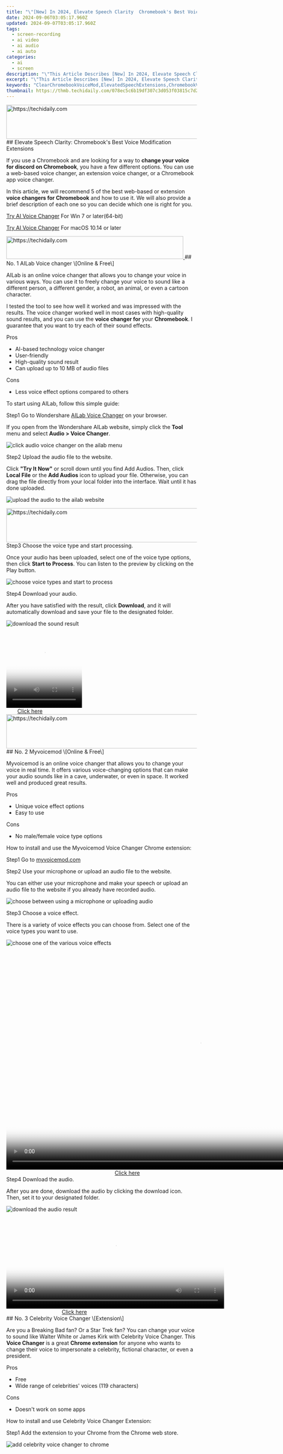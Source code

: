 ```yaml
---
title: "\"[New] In 2024, Elevate Speech Clarity  Chromebook's Best Voice Modification Extensions\""
date: 2024-09-06T03:05:17.960Z
updated: 2024-09-07T03:05:17.960Z
tags: 
  - screen-recording
  - ai video
  - ai audio
  - ai auto
categories: 
  - ai
  - screen
description: "\"This Article Describes [New] In 2024, Elevate Speech Clarity: Chromebook's Best Voice Modification Extensions\""
excerpt: "\"This Article Describes [New] In 2024, Elevate Speech Clarity: Chromebook's Best Voice Modification Extensions\""
keywords: "ClearChromebookVoiceMod,ElevatedSpeechExtensions,ChromebookVoiceTweak,SpeakClarityChromebook,ChromeVoiceBoost,ModifyVoiceChromecast,ExtendClearChromebook"
thumbnail: https://thmb.techidaily.com/078ec5c6b19df307c3d053f03815c7d21ecece8ed3226ebe1d118a70909568e6.jpg
---
```


<!-- affiliate ads begin -->
<a href="https://ephamedtechinc.pxf.io/c/5597632/2126492/26400" target="_top" id="2126492">
  <img src="//a.impactradius-go.com/display-ad/26400-2126492" border="0" alt="https://techidaily.com" width="640" height="90"/>
</a>
<img height="0" width="0" src="https://ephamedtechinc.pxf.io/i/5597632/2126492/26400" style="position:absolute;visibility:hidden;" border="0" />
<!-- affiliate ads end -->
## Elevate Speech Clarity: Chromebook's Best Voice Modification Extensions

If you use a Chromebook and are looking for a way to **change your voice for discord on Chromebook**, you have a few different options. You can use a web-based voice changer, an extension voice changer, or a Chromebook app voice changer.

In this article, we will recommend 5 of the best web-based or extension **voice changers for Chromebook** and how to use it. We will also provide a brief description of each one so you can decide which one is right for you.

[Try AI Voice Changer](https://tools.techidaily.com/wondershare/filmora/download/) For Win 7 or later(64-bit)

[Try AI Voice Changer](https://tools.techidaily.com/wondershare/filmora/download/) For macOS 10.14 or later

<!-- affiliate ads begin -->
<a href="https://aligracehair.sjv.io/c/5597632/2115936/19272" target="_top" id="2115936">
  <img src="//a.impactradius-go.com/display-ad/19272-2115936" border="0" alt="https://techidaily.com" width="468" height="60"/>
</a>
<img height="0" width="0" src="https://aligracehair.sjv.io/i/5597632/2115936/19272" style="position:absolute;visibility:hidden;" border="0" />
<!-- affiliate ads end -->
## No. 1 AILab Voice changer \[Online & Free\]

AILab is an online voice changer that allows you to change your voice in various ways. You can use it to freely change your voice to sound like a different person, a different gender, a robot, an animal, or even a cartoon character.

I tested the tool to see how well it worked and was impressed with the results. The voice changer worked well in most cases with high-quality sound results, and you can use the **voice changer for** your **Chromebook**. I guarantee that you want to try each of their sound effects.

 Pros

* AI-based technology voice changer
* User-friendly
* High-quality sound result
* Can upload up to 10 MB of audio files

 Cons

* Less voice effect options compared to others

To start using AILab, follow this simple guide:

Step1 Go to Wondershare [AILab Voice Changer](https://ailab.wondershare.com/tools/voice-changer.html) on your browser.

If you open from the Wondershare AILab website, simply click the **Tool** menu and select **Audio > Voice Changer**.

![click audio voice changer on the ailab menu](https://images.wondershare.com/filmora/article-images/2022/11/voice-changers-for-chromebook-1.jpg)

Step2 Upload the audio file to the website.

Click **"Try It Now"** or scroll down until you find Add Audios. Then, click **Local File** or the **Add Audios** icon to upload your file. Otherwise, you can drag the file directly from your local folder into the interface. Wait until it has done uploaded.

![upload the audio to the ailab website](https://images.wondershare.com/filmora/article-images/2022/11/voice-changers-for-chromebook-2.jpg)

<!-- affiliate ads begin -->
<a href="https://ephamedtechinc.pxf.io/c/5597632/2139322/26400" target="_top" id="2139322">
  <img src="//a.impactradius-go.com/display-ad/26400-2139322" border="0" alt="https://techidaily.com" width="728" height="90"/>
</a>
<img height="0" width="0" src="https://ephamedtechinc.pxf.io/i/5597632/2139322/26400" style="position:absolute;visibility:hidden;" border="0" />
<!-- affiliate ads end -->
Step3 Choose the voice type and start processing.

Once your audio has been uploaded, select one of the voice type options, then click **Start to Process**. You can listen to the preview by clicking on the Play button.

![choose voice types and start to process](https://images.wondershare.com/filmora/article-images/2022/11/voice-changers-for-chromebook-3.jpg)

Step4 Download your audio.

After you have satisfied with the result, click **Download**, and it will automatically download and save your file to the designated folder.

![download the sound result](https://images.wondershare.com/filmora/article-images/2022/11/voice-changers-for-chromebook-4.jpg)

<!-- affiliate ads begin -->
<span id="1328683">
					<video width="200" height="200" style="cursor:pointer"
           poster="//a.impactradius-go.com/display-clicktoplayimage/1328683.png"
           onclick="if(!this.playClicked){this.play();this.setAttribute('controls',true);this.playClicked=true;}">
	   <source src="//a.impactradius-go.com/display-ad/15852-1328683">
	   <img src="//a.impactradius-go.com/display-clicktoplayimage/1328683.png" style="border: none; height: 100%; width: 100%; object-fit: contain">
	</video>
	<div style="width:125px;text-align:center"><a href="javascript:window.open(decodeURIComponent('https%3A%2F%2Fthefitville.pxf.io%2Fc%2F5597632%2F1328683%2F15852'), '_blank');void(0);">Click here</a></div>
</span>
<img height="0" width="0" src="https://imp.pxf.io/i/5597632/1328683/15852" style="position:absolute;visibility:hidden;" border="0" />
<!-- affiliate ads end -->
<!-- affiliate ads begin -->
<a href="https://unicoeye.pxf.io/c/5597632/2134235/18498" target="_top" id="2134235">
  <img src="//a.impactradius-go.com/display-ad/18498-2134235" border="0" alt="https://techidaily.com" width="728" height="90"/>
</a>
<img height="0" width="0" src="https://unicoeye.pxf.io/i/5597632/2134235/18498" style="position:absolute;visibility:hidden;" border="0" />
<!-- affiliate ads end -->
## No. 2 Myvoicemod \[Online & Free\]

Myvoicemod is an online voice changer that allows you to change your voice in real time. It offers various voice-changing options that can make your audio sounds like in a cave, underwater, or even in space. It worked well and produced great results.

 Pros

* Unique voice effect options
* Easy to use

 Cons

* No male/female voice type options

How to install and use the Myvoicemod Voice Changer Chrome extension:

Step1 Go to [myvoicemod.com](https://myvoicemod.com/)

Step2 Use your microphone or upload an audio file to the website.

You can either use your microphone and make your speech or upload an audio file to the website if you already have recorded audio.

![choose between using a microphone or uploading audio](https://images.wondershare.com/filmora/article-images/2022/11/voice-changers-for-chromebook-5.jpg)

Step3 Choose a voice effect.

There is a variety of voice effects you can choose from. Select one of the voice types you want to use.

![choose one of the various voice effects](https://images.wondershare.com/filmora/article-images/2022/11/voice-changers-for-chromebook-6.jpg)

<!-- affiliate ads begin -->
<span id="1444782">
					<video width="1024" height="576" style="cursor:pointer"
           poster="//a.impactradius-go.com/display-clicktoplayimage/1444782.png"
           onclick="if(!this.playClicked){this.play();this.setAttribute('controls',true);this.playClicked=true;}">
	   <source src="//a.impactradius-go.com/display-ad/14559-1444782">
	   <img src="//a.impactradius-go.com/display-clicktoplayimage/1444782.png" style="border: none; height: 100%; width: 100%; object-fit: contain">
	</video>
	<div style="width:640px;text-align:center"><a href="javascript:window.open(decodeURIComponent('https%3A%2F%2Fpropmoneyinc.pxf.io%2Fc%2F5597632%2F1444782%2F14559'), '_blank');void(0);">Click here</a></div>
</span>
<img height="0" width="0" src="https://imp.pxf.io/i/5597632/1444782/14559" style="position:absolute;visibility:hidden;" border="0" />
<!-- affiliate ads end -->
Step4 Download the audio.

After you are done, download the audio by clicking the download icon. Then, set it to your designated folder.

![download the audio result](https://images.wondershare.com/filmora/article-images/2022/11/voice-changers-for-chromebook-7.jpg)

<!-- affiliate ads begin -->
<span id="1983552">
					<video width="576" height="240" style="cursor:pointer"
           poster="//a.impactradius-go.com/display-clicktoplayimage/1983552.png"
           onclick="if(!this.playClicked){this.play();this.setAttribute('controls',true);this.playClicked=true;}">
	   <source src="//a.impactradius-go.com/display-ad/22993-1983552">
	   <img src="//a.impactradius-go.com/display-clicktoplayimage/1983552.png" style="border: none; height: 100%; width: 100%; object-fit: contain">
	</video>
	<div style="width:360px;text-align:center"><a href="javascript:window.open(decodeURIComponent('https%3A%2F%2Fhomestyler.sjv.io%2Fc%2F5597632%2F1983552%2F22993'), '_blank');void(0);">Click here</a></div>
</span>
<img height="0" width="0" src="https://imp.pxf.io/i/5597632/1983552/22993" style="position:absolute;visibility:hidden;" border="0" />
<!-- affiliate ads end -->
## No. 3 Celebrity Voice Changer \[Extension\]

Are you a Breaking Bad fan? Or a Star Trek fan? You can change your voice to sound like Walter White or James Kirk with Celebrity Voice Changer. This **Voice Changer** is a great **Chrome extension** for anyone who wants to change their voice to impersonate a celebrity, fictional character, or even a president.

 Pros

* Free
* Wide range of celebrities' voices (119 characters)

 Cons

* Doesn't work on some apps

How to install and use Celebrity Voice Changer Extension:

Step1 Add the extension to your Chrome from the Chrome web store.

![add celebrity voice changer to chrome](https://images.wondershare.com/filmora/article-images/2022/11/voice-changers-for-chromebook-8.jpg)

<!-- affiliate ads begin -->
<span id="1770544">
					<video width="240" height="480" style="cursor:pointer"
           poster="//a.impactradius-go.com/display-clicktoplayimage/1770544.png"
           onclick="if(!this.playClicked){this.play();this.setAttribute('controls',true);this.playClicked=true;}">
	   <source src="//a.impactradius-go.com/display-ad/20702-1770544">
	   <img src="//a.impactradius-go.com/display-clicktoplayimage/1770544.png" style="border: none; height: 100%; width: 100%; object-fit: contain">
	</video>
	<div style="width:150px;text-align:center"><a href="javascript:window.open(decodeURIComponent('https%3A%2F%2Ftokenmetrics.sjv.io%2Fc%2F5597632%2F1770544%2F20702'), '_blank');void(0);">Click here</a></div>
</span>
<img height="0" width="0" src="https://imp.pxf.io/i/5597632/1770544/20702" style="position:absolute;visibility:hidden;" border="0" />
<!-- affiliate ads end -->
Step2 Open the extension.

Click on the Extension icon > Celebrity Voice Changer.

![open the celebrity voice changer extension](https://images.wondershare.com/filmora/article-images/2022/11/voice-changers-for-chromebook-9.jpg)

Step3 Choose the celebrity voice effect.

There are many celebrity voice effect options you can choose from. Pick one by clicking on the icon. It will let you hear the sound preview.

![choose one of many celebrity voice effects](https://images.wondershare.com/filmora/article-images/2022/11/voice-changers-for-chromebook-10.jpg)

Step4 Upload your audio file or start talking.

Finally, click Choose File to upload your audio file, then click Upload. It will automatically change the voice to the selected effect. Otherwise, you can also start talking by clicking the microphone icon.

![upload the audio file](https://images.wondershare.com/filmora/article-images/2022/11/voice-changers-for-chromebook-11.jpg)

## No. 4 Voicechanger.io \[Online & Free\]

Voicechanger.io is a voice changer available online with many voice types. The tool is easy to use, and you can create some very realistic sounding voices. The only downside is that the voice changer can sometimes sound a bit robotic. Overall, Voicechanger.io is a great tool for changing your voice.

 Pros

* Free
* Easy to use
* Ability to generate speech from text

 Cons

* Sometimes sound a bit robotic
* You will need to use the appropriate "accent" for certain voice effects to ensure that the voice changer works as intended.

How to install and use Voicechanger.io:

Step1 Go to the [Voicechanger.io](https://voicechanger.io/) website.

Step2 Upload your audio file or use the microphone.

![choose audio input between uploading audio or using a microphone](https://images.wondershare.com/filmora/article-images/2022/11/voice-changers-for-chromebook-12.jpg)

Step3 Choose the voice effect you want to use.

Click on the icon of the voice effect you want to choose. It will start processing your voice or sound and let you listen to the result before downloading them.

![pick one of many voice effect options](https://images.wondershare.com/filmora/article-images/2022/11/voice-changers-for-chromebook-13.jpg)

Step4 Download the sound.

Right-click on the audio, then click Save Audio As to start the download.

![save the edited audio](https://images.wondershare.com/filmora/article-images/2022/11/voice-changers-for-chromebook-14.jpg)

<!-- affiliate ads begin -->
<span id="1982457">
					<video width="576" height="240" style="cursor:pointer"
           poster="//a.impactradius-go.com/display-clicktoplayimage/1982457.png"
           onclick="if(!this.playClicked){this.play();this.setAttribute('controls',true);this.playClicked=true;}">
	   <source src="//a.impactradius-go.com/display-ad/22993-1982457">
	   <img src="//a.impactradius-go.com/display-clicktoplayimage/1982457.png" style="border: none; height: 100%; width: 100%; object-fit: contain">
	</video>
	<div style="width:360px;text-align:center"><a href="javascript:window.open(decodeURIComponent('https%3A%2F%2Fhomestyler.sjv.io%2Fc%2F5597632%2F1982457%2F22993'), '_blank');void(0);">Click here</a></div>
</span>
<img height="0" width="0" src="https://imp.pxf.io/i/5597632/1982457/22993" style="position:absolute;visibility:hidden;" border="0" />
<!-- affiliate ads end -->
## No. 5 VoiceX Voice Changer \[Extension\]

VoiceX is a **voice changer extension** for **Chrome** that can be used to change your voice in real time. You can even change your voice pitch. It's a fairly simple extension: select your desired voice from the drop-down menu and start talking. The extension will then change your voice to match the chosen voice.

VoiceX worked well for the most part. It sounded natural, and there was very little lag. However, we did encounter some issues with the extension crashing on occasion. Overall, we were impressed with VoiceX and would recommend it to anyone looking for a **voice changer for Chromebook**.

 Pros

* Easy to use
* Works for any browser app you can talk in
* Real-time voice changer
* Good quality outcome

 Cons

* Very few voice effect options

How to install and use VoiceX **Voice Changer Extension for Chromebook**:

Step1 Add the VoiceX Voice Changer extension to your Chrome from the Chrome web store.

![add voicex voice changer extension to chrome](https://images.wondershare.com/filmora/article-images/2022/11/voice-changers-for-chromebook-15.jpg)

Step2 Click the VoiceX extension and choose the voice effect. You also have to make sure it is turned on.

![open the voicex on the chrome extension](https://images.wondershare.com/filmora/article-images/2022/11/voice-changers-for-chromebook-16.jpg)

Step3 You are now ready to talk in a new voice!

<!-- affiliate ads begin -->
<a href="https://aligracehair.sjv.io/c/5597632/2115938/19272" target="_top" id="2115938">
  <img src="//a.impactradius-go.com/display-ad/19272-2115938" border="0" alt="https://techidaily.com" width="120" height="90"/>
</a>
<img height="0" width="0" src="https://aligracehair.sjv.io/i/5597632/2115938/19272" style="position:absolute;visibility:hidden;" border="0" />
<!-- affiliate ads end -->
## No. 6 Clownfish Voice Changer for Chrome \[Extension\]

Like VoiceX Voice Changer, the Clownfish **Voice Changer** is another free **Chrome extension** that allows you to change your voice in real time. Other than voice effects, you can also change and customize your voice pitch. I found the quality of the voices to be good and worth checking out.

 Pros

* Easy to use
* Works for any browser app you can talk in
* Real-time voice changer
* Good quality outcome

 Cons

* Very few voice effect options

Step-by-step guide on how to install and use Clownfish **Voice Changer Extension for Chromebook**:

Step1 Install the Clownfish extension to your Chrome from the Chrome web store.

![add clownfish voice changer extension to chrome](https://images.wondershare.com/filmora/article-images/2022/11/voice-changers-for-chromebook-17.jpg)

<!-- affiliate ads begin -->
<span id="1983549">
					<video width="576" height="240" style="cursor:pointer"
           poster="//a.impactradius-go.com/display-clicktoplayimage/1983549.png"
           onclick="if(!this.playClicked){this.play();this.setAttribute('controls',true);this.playClicked=true;}">
	   <source src="//a.impactradius-go.com/display-ad/22993-1983549">
	   <img src="//a.impactradius-go.com/display-clicktoplayimage/1983549.png" style="border: none; height: 100%; width: 100%; object-fit: contain">
	</video>
	<div style="width:360px;text-align:center"><a href="javascript:window.open(decodeURIComponent('https%3A%2F%2Fhomestyler.sjv.io%2Fc%2F5597632%2F1983549%2F22993'), '_blank');void(0);">Click here</a></div>
</span>
<img height="0" width="0" src="https://imp.pxf.io/i/5597632/1983549/22993" style="position:absolute;visibility:hidden;" border="0" />
<!-- affiliate ads end -->
Step2 Click the Clownfish extension and choose the voice effect. You also have to make sure it is turned on.

![open the clownfish on the chrome extension](https://images.wondershare.com/filmora/article-images/2022/11/voice-changers-for-chromebook-18.jpg)

Step3 You are now ready to talk in a new voice!

<!-- affiliate ads begin -->
<span id="1424533">
					<video width="864" height="1536" style="cursor:pointer"
           poster="//a.impactradius-go.com/display-clicktoplayimage/1424533.png"
           onclick="if(!this.playClicked){this.play();this.setAttribute('controls',true);this.playClicked=true;}">
	   <source src="//a.impactradius-go.com/display-ad/16446-1424533">
	   <img src="//a.impactradius-go.com/display-clicktoplayimage/1424533.png" style="border: none; height: 100%; width: 100%; object-fit: contain">
	</video>
	<div style="width:540px;text-align:center"><a href="javascript:window.open(decodeURIComponent('https%3A%2F%2Flaganoo.pxf.io%2Fc%2F5597632%2F1424533%2F16446'), '_blank');void(0);">Click here</a></div>
</span>
<img height="0" width="0" src="https://imp.pxf.io/i/5597632/1424533/16446" style="position:absolute;visibility:hidden;" border="0" />
<!-- affiliate ads end -->
## FAQ

<!-- affiliate ads begin -->
<a href="https://ephamedtechinc.pxf.io/c/5597632/2137210/26400" target="_top" id="2137210">
  <img src="//a.impactradius-go.com/display-ad/26400-2137210" border="0" alt="https://techidaily.com" width="728" height="90"/>
</a>
<img height="0" width="0" src="https://ephamedtechinc.pxf.io/i/5597632/2137210/26400" style="position:absolute;visibility:hidden;" border="0" />
<!-- affiliate ads end -->
### How do I use Clownfish on a Discord Chromebook?

Make sure you have installed the Clownfish Voice Changer extension on your Chromebook. Then, open the Clownfish extension and turn on the Clownfish Voice Changer button. You need to select the voice you want to use. After that, you can go to Discord on Chrome and start speaking on the Voice Channels. Clownfish Voice Changer will automatically change your voice to the selected effect.

[Free Download](https://tools.techidaily.com/wondershare/filmora/download/) For Win 7 or later(64-bit)

[Free Download](https://tools.techidaily.com/wondershare/filmora/download/) For macOS 10.14 or later

[Try AI Voice Changer](https://tools.techidaily.com/wondershare/filmora/download/) For Win 7 or later(64-bit)

[Try AI Voice Changer](https://tools.techidaily.com/wondershare/filmora/download/) For macOS 10.14 or later


<ins class="adsbygoogle"
     style="display:block"
     data-ad-format="autorelaxed"
     data-ad-client="ca-pub-7571918770474297"
     data-ad-slot="1223367746"></ins>



<ins class="adsbygoogle"
     style="display:block"
     data-ad-client="ca-pub-7571918770474297"
     data-ad-slot="8358498916"
     data-ad-format="auto"
     data-full-width-responsive="true"></ins>


<span class="atpl-alsoreadstyle">Also read:</span>
<div><ul>
<li><a href="https://facebook-video-share.techidaily.com/new-2024-approved-champion-top-titles-best-free-video-caption-grabs/"><u>[New] 2024 Approved  Champion Top Titles  Best Free Video Caption Grabs</u></a></li>
<li><a href="https://facebook-video-share.techidaily.com/new-2024-approved-creative-channel-themes-get-them-for-free/"><u>[New] 2024 Approved  Creative Channel Themes  Get Them for Free</u></a></li>
<li><a href="https://video-screen-grab.techidaily.com/new-2024-approved-elevate-your-gaming-experience-4-techniques-for-gameplay-snaps/"><u>[New] 2024 Approved  Elevate Your Gaming Experience  4 Techniques for Gameplay Snaps</u></a></li>
<li><a href="https://fox-links.techidaily.com/new-2024-approved-from-hd-to-breathtaking-eizos-newest-4k-display/"><u>[New] 2024 Approved  From HD to Breathtaking  EIZO's Newest 4K Display</u></a></li>
<li><a href="https://fox-links.techidaily.com/new-2024-approved-ghoul-gags-generator/"><u>[New] 2024 Approved  Ghoul Gags Generator</u></a></li>
<li><a href="https://fox-links.techidaily.com/new-2024-approved-streamline-your-podcasts-effective-editing-tips-for-garageband-users/"><u>[New] 2024 Approved  Streamline Your Podcasts  Effective Editing Tips for GarageBand Users</u></a></li>
<li><a href="https://twitter-videos.techidaily.com/new-2024-approved-tweeting-visual-content-from-video-to-gif-transformation/"><u>[New] 2024 Approved  Tweeting Visual Content  From Video to GIF Transformation</u></a></li>
<li><a href="https://fox-links.techidaily.com/new-accelerate-your-sluggish-vids-to-speedy-shots-on-android/"><u>[New] Accelerate Your Sluggish Vids to Speedy Shots on Android</u></a></li>
<li><a href="https://fox-links.techidaily.com/new-accelerating-windows-document-analysis-for-2024/"><u>[New] Accelerating Windows Document Analysis for 2024</u></a></li>
<li><a href="https://fox-links.techidaily.com/new-in-2024-deciphering-the-skies-with-yuneecs-typhoon-uav/"><u>[New] In 2024, Deciphering the Skies with Yuneec’s Typhoon UAV</u></a></li>
<li><a href="https://fox-links.techidaily.com/new-in-2024-engaging-visuals-that-speak-volumes-podcast-cover-guide/"><u>[New] In 2024, Engaging Visuals That Speak Volumes - Podcast Cover Guide</u></a></li>
<li><a href="https://extra-approaches.techidaily.com/new-leading-the-color-grading-revolution-with-lightrooms-best-10-luts/"><u>[New] Leading the Color Grading Revolution with LightRoom’s Best 10 LUTs</u></a></li>
<li><a href="https://fox-links.techidaily.com/new-live-stream-showdown-pick-your-favorite-vmix-or-wirecast/"><u>[New] Live Stream Showdown  Pick Your Favorite, VMix or Wirecast</u></a></li>
<li><a href="https://fox-links.techidaily.com/new-precision-flight-matching-cameras-to-ideal-gimbal-models/"><u>[New] Precision Flight  Matching Cameras to Ideal Gimbal Models</u></a></li>
<li><a href="https://fox-links.techidaily.com/new-the-best-online-choice-for-quick-hassle-free-gif-conversion-to-video/"><u>[New] The Best Online Choice for Quick, Hassle-Free GIF Conversion to Video</u></a></li>
<li><a href="https://fox-links.techidaily.com/new-the-ultimate-roundup-unleashing-the-best-5-online-title-makers-for-2024/"><u>[New] The Ultimate Roundup  Unleashing the Best 5 Online Title Makers for 2024</u></a></li>
<li><a href="https://youtube-docs.techidaily.com/op-10-emerging-youtube-channels-to-spark-motivation-for-2024/"><u>[New] Top 10 Emerging YouTube Channels to Spark Motivation for 2024</u></a></li>
<li><a href="https://fox-links.techidaily.com/new-unleashing-voice-windows-10-audio-basics-for-2024/"><u>[New] Unleashing Voice  Windows 10 Audio Basics for 2024</u></a></li>
<li><a href="https://fox-links.techidaily.com/updated-2024-approved-exquisite-photographic-saga-assembler/"><u>[Updated] 2024 Approved  Exquisite Photographic Saga Assembler</u></a></li>
<li><a href="https://fox-links.techidaily.com/updated-2024-approved-the-meme-making-method-unveiling-6-crucial-gif-production-strategies/"><u>[Updated] 2024 Approved  The Meme-Making Method  Unveiling 6 Crucial GIF Production Strategies</u></a></li>
<li><a href="https://article-helps.techidaily.com/updated-2024-approved-the-skyward-voyage-of-gopro-karma-analysis/"><u>[Updated] 2024 Approved  The Skyward Voyage of GoPro Karma Analysis</u></a></li>
<li><a href="https://youtube-docs.techidaily.com/ed-affordable-subscriber-boost-buy-and-sell-youtube-views-for-2024/"><u>[Updated] Affordable Subscriber Boost  Buy & Sell YouTube Views for 2024</u></a></li>
<li><a href="https://fox-links.techidaily.com/updated-clearview-cuts-excellence-in-4k-displays-for-editing/"><u>[Updated] ClearView Cuts  Excellence in 4K Displays for Editing</u></a></li>
<li><a href="https://fox-links.techidaily.com/updated-groundbreaking-no-cost-image-editors-unveiled-for-2024/"><u>[Updated] Groundbreaking No-Cost Image Editors Unveiled for 2024</u></a></li>
<li><a href="https://fox-links.techidaily.com/updated-in-2024-achieving-smooth-audio-segmentation-with-premier/"><u>[Updated] In 2024, Achieving Smooth Audio Segmentation with Premier</u></a></li>
<li><a href="https://fox-links.techidaily.com/updated-in-2024-android-video-enhancement-strategies/"><u>[Updated] In 2024, Android Video Enhancement Strategies</u></a></li>
<li><a href="https://youtube-lab.techidaily.com/ed-in-2024-prime-list-best-free-video-transcript-harvesters/"><u>[Updated] In 2024, Prime List  Best Free Video Transcript Harvesters</u></a></li>
<li><a href="https://extra-approaches.techidaily.com/updated-soft-onset-showcasing/"><u>[Updated] Soft Onset Showcasing</u></a></li>
<li><a href="https://fox-links.techidaily.com/updated-ultimate-digital-boutiques-unique-personalized-present-boxes/"><u>[Updated] Ultimate Digital Boutiques  Unique, Personalized Present Boxes</u></a></li>
<li><a href="https://youtube-sure.techidaily.com/approved-10-premier-travel-blogs-to-watch-online/"><u>2024 Approved  10 Premier Travel Blogs to Watch Online</u></a></li>
<li><a href="https://article-knowledge.techidaily.com/2024-approved-the-ultimate-guide-7-best-waterproof-video-recorders/"><u>2024 Approved  The Ultimate Guide  7 Best Waterproof Video Recorders</u></a></li>
<li><a href="https://screen-video-capture.techidaily.com/2024-approved-top-5-best-ps1-emulators-for-pc/"><u>2024 Approved  Top 5 Best Ps1 Emulators for PC</u></a></li>
<li><a href="https://buynow-info.techidaily.com/acer-15-inch-chromebook-assessment-solid-performance-on-large-display/"><u>Acer 15-Inch Chromebook Assessment: Solid Performance on Large Display</u></a></li>
<li><a href="https://blue-screen-error.techidaily.com/blue-screen-resolved-ultimate-guide-to-troubleshooting-dxgkrnl-video-errors-on-windows-10/"><u>Blue Screen Resolved: Ultimate Guide to Troubleshooting Dxgkrnl Video Errors on Windows 10</u></a></li>
<li><a href="https://techno-recovery.techidaily.com/clarifying-confusions-a-comprehensive-guide-on-home-theatre-and-stereo-receivers/"><u>Clarifying Confusions - A Comprehensive Guide on Home Theatre and Stereo Receivers</u></a></li>
<li><a href="https://fox-links.techidaily.com/experts-recommendations-for-image-watermarking-for-2024/"><u>Expert's Recommendations for Image Watermarking for 2024</u></a></li>
<li><a href="https://fox-links.techidaily.com/green-screen-glossary-for-novice-visual-effect-enthusiasts/"><u>Green Screen Glossary for Novice Visual Effect Enthusiasts</u></a></li>
<li><a href="https://howto.techidaily.com/how-to-fix-unresponsive-phone-touchscreen-of-lava-blaze-2-pro-drfone-by-drfone-fix-android-problems-fix-android-problems/"><u>How To Fix Unresponsive Phone Touchscreen Of Lava Blaze 2 Pro | Dr.fone</u></a></li>
<li><a href="https://fox-links.techidaily.com/in-2024-crafting-captivating-online-titles-simplified/"><u>In 2024, Crafting Captivating Online Titles Simplified</u></a></li>
<li><a href="https://fox-links.techidaily.com/in-2024-voice-virtuosity-in-free-fire-battles/"><u>In 2024, Voice Virtuosity in Free Fire Battles</u></a></li>
<li><a href="https://fox-links.techidaily.com/mastering-media-conversion-with-actionable-steps-from-xml-for-2024/"><u>Mastering Media Conversion with Actionable Steps From XML for 2024</u></a></li>
<li><a href="https://video-content-creator.techidaily.com/new-download-filmora-13-video-editor-free-no-watermark-for-2024/"><u>New Download Filmora 13 Video Editor Free No Watermark for 2024</u></a></li>
<li><a href="https://fox-links.techidaily.com/premium-smartphones-shining-in-high-definition-video-for-2024/"><u>Premium Smartphones Shining in High Definition Video for 2024</u></a></li>
<li><a href="https://screen-mirror.techidaily.com/process-of-screen-sharing-realme-narzo-60x-5g-to-pc-detailed-steps-drfone-by-drfone-android/"><u>Process of Screen Sharing Realme Narzo 60x 5G to PC- Detailed Steps | Dr.fone</u></a></li>
<li><a href="https://fox-links.techidaily.com/professional-stabilizers-roundup-securing-smooth-cinematography-for-2024/"><u>Professional Stabilizers Roundup  Securing Smooth Cinematography for 2024</u></a></li>
<li><a href="https://vimeo-videos.techidaily.com/shape-your-story-5-proven-techniques-for-cutting-and-condensing-vimeo-videos-online/"><u>Shape Your Story  5 Proven Techniques for Cutting & Condensing Vimeo Videos Online</u></a></li>
<li><a href="https://screen-capture.techidaily.com/the-game-changer-elevating-your-virtual-reality-film-quality-for-2024/"><u>The Game Changer  Elevating Your Virtual Reality Film Quality for 2024</u></a></li>
<li><a href="https://fox-links.techidaily.com/the-ultimate-zoom-and-gmail-collaboration-methods/"><u>The Ultimate Zoom and Gmail Collaboration Methods</u></a></li>
<li><a href="https://fox-links.techidaily.com/time-tamed-on-film-easy-steps-for-slow-mo-video-using-photo-apps-for-2024/"><u>Time Tamed on Film  Easy Steps for Slow-Mo Video Using Photo Apps for 2024</u></a></li>
<li><a href="https://fox-links.techidaily.com/turning-pinterest-video-into-downloadable-mp3-files-for-2024/"><u>Turning Pinterest Video Into Downloadable MP3 Files for 2024</u></a></li>
<li><a href="https://data-safeguard.techidaily.com/unlock-better-insights-and-conversions-using-the-cookiebot-platform/"><u>Unlock Better Insights and Conversions Using the Cookiebot Platform</u></a></li>
<li><a href="https://fox-links.techidaily.com/unveiling-the-15-leading-cameras-excluding-gopro/"><u>Unveiling the 15 Leading Cameras Excluding GoPro</u></a></li>
</ul></div>

